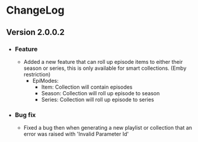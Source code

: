 # ChangeLog
## Version 2.0.0.2
- ### Feature
  - Added a new feature that can roll up episode items to either their season or series, this is only available for smart collections. (Emby restriction)
    - EpiModes:
      - Item: Collection will contain episodes
      - Season: Collection will roll up episode to season
      - Series: Collection will roll up episode to series
- ### Bug fix
  - Fixed a bug then when generating a new playlist or collection that an error was raised with 'Invalid Parameter Id'